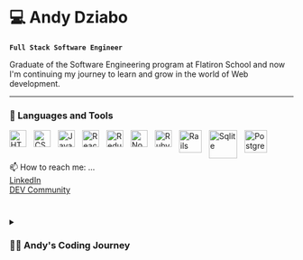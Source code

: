 # 💻 Andy Dziabo 

**`Full Stack Software Engineer`**

Graduate of the Software Engineering program at Flatiron School and now I'm continuing my journey to learn and grow in the world of Web development.

---

### 🧰 Languages and Tools

<img align="left" alt="HTML" width="30px" style="padding-right:10px;" src="https://cdn.jsdelivr.net/gh/devicons/devicon/icons/html5/html5-plain.svg" />
<img align="left" alt="CSS" width="30px" style="padding-right:10px;" src="https://cdn.jsdelivr.net/gh/devicons/devicon/icons/css3/css3-plain.svg" />
<img align="left" alt="JavaScript" width="30px" style="padding-right:10px;" src="https://cdn.jsdelivr.net/gh/devicons/devicon/icons/javascript/javascript-plain.svg" />
<img align="left" alt="React" width="30px" style="padding-right:10px;" src="https://cdn.jsdelivr.net/gh/devicons/devicon/icons/react/react-original.svg" />
<img align="left" alt="Redux" width="30px" style="padding-right:10px;" src="https://cdn.jsdelivr.net/gh/devicons/devicon/icons/redux/redux-original.svg" />
<img align="left" alt="NodeJS" width="30px" style="padding-right:10px;" src="https://cdn.jsdelivr.net/gh/devicons/devicon/icons/nodejs/nodejs-original.svg" />
<img align="left" alt="Ruby" width="30px" style="padding-right:10px;" src="https://cdn.jsdelivr.net/gh/devicons/devicon/icons/ruby/ruby-plain-wordmark.svg" />
<img align="left" alt="Rails" width="40px" style="padding-right:10px;" src="https://cdn.jsdelivr.net/gh/devicons/devicon/icons/rails/rails-plain-wordmark.svg" />
<img align="left" alt="Sqlite" width="50px" style="padding-right:10px;" src="https://cdn.jsdelivr.net/gh/devicons/devicon/icons/sqlite/sqlite-original-wordmark.svg" /> 
<img align="left" alt="Postgresql" width="40px" style="padding-right:10px;" src="https://cdn.jsdelivr.net/gh/devicons/devicon/icons/postgresql/postgresql-plain-wordmark.svg" />

<br />          

#          
<!--          
### 📈 Stats

![Andy's GitHub stats](https://github-readme-stats.vercel.app/api?username=andydziabo&show_icons=true&theme=prussian)
-->
<!-- ![GitHub Streak](https://streak-stats.demolab.com?user=andydziabo&theme=gruvbox&border_radius=4.5) -->

#
 📫 How to reach me: ...<br />
 <a href="https://www.linkedin.com/in/andrewdziabo/">LinkedIn</a><br />
 <a href="https://dev.to/andydziabo">DEV Community</a><br />
#         

<details>
 <summary><h3>👨‍💻 Andy's Coding Journey</h3></summary>
   Many years ago I attended Purdue University where I studied Computer Graphics, specifically Computer Animation. I learned about animation, 3D modeling, along with both raster and vector graphics. In my time there I also took some web design and programming classes which I found that I really enjoyed. After graduating I struggled to find work in the animation field, and soon found a job at a fairly new power plant as an operator in the coal yard. Then family and life came in. The job was a good job that supported my family, and I enjoyed the work so I stuck with it. I was learning new skills such as welding, and industrial equipment repair but I always thought back to my college years and how much I enjoyed the web design and coding I had been exposed to. I decided it was time for a change and to go back to the thing I had gotten a taste for all those years ago. But being out of it for almost 20 years I knew that I would need to start fresh and chose to get a jump start back into the world of web development. I applied to Flatiron School and was accepted into the Software Engineering program. It was an amazing experience, starting with front-end development, then tackling back-end development, and finally doing full-stack development projects. I learned so much in such a short time, and met so many amazing people. Now having completed the program I am continuing my journey to learn as much as I can to keep my skill set growing.
   


